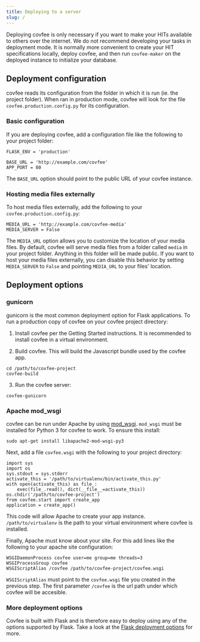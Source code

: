 ```yaml
---
title: Deploying to a server
slug: /
---
```


Deploying covfee is only necessary if you want to make your HITs available to others over the internet. We do not recommend developing your tasks in deployment mode. It is normally more convenient to create your HIT specifications locally, deploy covfee, and then run `covfee-maker` on the deployed instance to initialize your database.

## Deployment configuration
covfee reads its configuration from the folder in which it is run (ie. the project folder). When ran in production mode, covfee will look for the file `covfee.production.config.py` for its configuration. 

### Basic configuration

If you are deploying covfee, add a configuration file like the following to your project folder:

```
FLASK_ENV = 'production'

BASE_URL = 'http://example.com/covfee'
APP_PORT = 80
```

The `BASE_URL` option should point to the public URL of your covfee instance.

### Hosting media files externally

To host media files externally, add the following to your `covfee.production.config.py`:

```
MEDIA_URL = 'http://example.com/covfee-media'
MEDIA_SERVER = False
```

The `MEDIA_URL` option allows you to customize the location of your media files. By default, covfee will serve media files from a folder called `media` in your project folder. Anything in this folder will be made public. If you want to host your media files externally, you can disable this behavior by setting `MEDIA_SERVER` to `False` and pointing `MEDIA_URL` to your files' location.

## Deployment options

### gunicorn

gunicorn is the most common deployment option for Flask applications. To run a production copy of covfee on your covfee project directory:

1. Install covfee per the Getting Started instructions. It is recommended to install covfee in a virtual environment.

2. Build covfee. This will build the Javascript bundle used by the covfee app.

```
cd /path/to/covfee-project
covfee-build
```

3. Run the covfee server:

```
covfee-gunicorn
```

### Apache mod_wsgi

covfee can be run under Apache by using [mod_wsgi](https://modwsgi.readthedocs.io/en/master/). `mod_wsgi` must be installed for Python 3 for covfee to work. To ensure this install:

```
sudo apt-get install libapache2-mod-wsgi-py3
```

Next, add a file `covfee.wsgi` with the following to your project directory:

```
import sys
import os
sys.stdout = sys.stderr
activate_this = '/path/to/virtualenv/bin/activate_this.py'
with open(activate_this) as file_:
    exec(file_.read(), dict(__file__=activate_this))
os.chdir('/path/to/covfee-project')
from covfee.start import create_app
application = create_app()
```

This code will allow Apache to create your app instance. `/path/to/virtualenv` is the path to your virtual environment where covfee is installed.

Finally, Apache must know about your site. For this add lines like the following to your apache site configuration:

```
WSGIDaemonProcess covfee user=me group=me threads=3
WSGIProcessGroup covfee
WSGIScriptAlias /covfee /path/to/covfee-project/covfee.wsgi
```

`WSGIScriptAlias` must point to the `covfee.wsgi` file you created in the previous step. The first parameter `/covfee` is the url path under which covfee will be accesible. 

### More deployment options

Covfee is built with Flask and is therefore easy to deploy using any of the options supported by Flask. Take a look at the [Flask deployment options](https://flask.palletsprojects.com/en/1.1.x/deploying/) for more.



